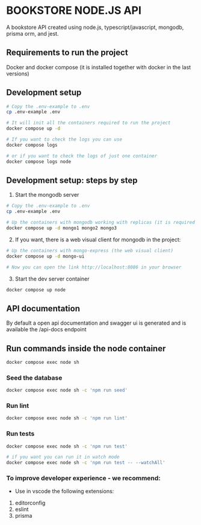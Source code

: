# BOOKSTORE NODE.JS API
A bookstore API created using node.js, typescript/javascript, mongodb, prisma orm, and jest.

## Requirements to run the project
Docker and docker compose (it is installed together with docker in the last versions)

## Development setup
```bash
# Copy the .env-example to .env
cp .env-example .env

# It will init all the containers required to run the project
docker compose up -d

# If you want to check the logs you can use
docker compose logs

# or if you want to check the logs of just one container
docker compose logs node
```

## Development setup: steps by step
1. Start the mongodb server
```bash
# Copy the .env-example to .env
cp .env-example .env

# Up the containers with mongodb working with replicas (it is required by prisma)
docker compose up -d mongo1 mongo2 mongo3
```
2. If you want, there is a web visual client for mongodb in the project:
```bash
# Up the containers with mongo-express (the web visual client)
docker compose up -d mongo-ui

# Now you can open the link http://localhost:8086 in your browser
```

3. Start the dev server container
```bash
docker compose up node
```

## API documentation
By default a open api documentation and swagger ui is generated and is available the /api-docs endpoint

## Run commands inside the node container
```bash
docker compose exec node sh
```

### Seed the database
```bash
docker compose exec node sh -c 'npm run seed'
```

### Run lint
```bash
docker compose exec node sh -c 'npm run lint'
```

### Run tests
```bash
docker compose exec node sh -c 'npm run test'

# if you want you can run it in watch mode
docker compose exec node sh -c 'npm run test -- --watchAll'
```

### To improve developer experience - we recommend:
- Use in vscode the following extensions:
1. editorconfig
2. eslint
3. prisma
